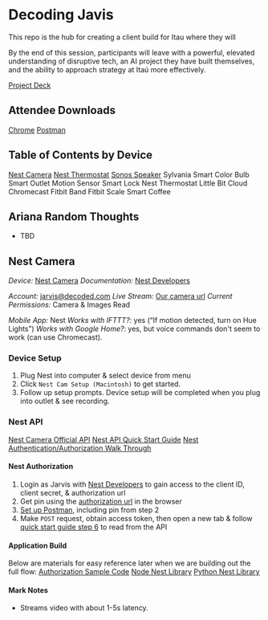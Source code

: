 # Decoding Javis

This repo is the hub for creating a client build for Itau where they will


By the end of this session, participants will leave with a powerful, elevated understanding of disruptive tech,  an AI project they have built themselves, and the ability to approach strategy at Itaú more effectively.

[Project Deck](https://docs.google.com/presentation/d/1i-W7ku5x-y3Ck8yJlZdvMJUU96WQ34Bt40LDqQVRf5Y/edit#slide=id.g24f9bda3d1_0_91)

## Attendee Downloads
[Chrome](https://www.google.com/chrome/)
[Postman](https://www.getpostman.com/apps)


## Table of Contents by Device
[Nest Camera](#nest-camera)
[Nest Thermostat]()
[Sonos Speaker](#sonos-speaker)
Sylvania Smart Color Bulb
Smart Outlet
Motion Sensor
Smart Lock
Nest Thermostat
Little Bit Cloud
Chromecast
Fitbit Band
Fitbit Scale
Smart Coffee

## Ariana Random Thoughts
- TBD

## Nest Camera
*Device:* [Nest Camera](https://www.amazon.com/Nest-Security-Camera-Matters-Anywhere/dp/B00WBJGUA2/ref=sr_1_1?s=grocery&ie=UTF8&qid=1523896108&sr=8-1&keywords=nest+cam)
*Documentation:* [Nest Developers](https://developers.nest.com/)

*Account:* jarvis@decoded.com
*Live Stream:* [Our camera url](https://home.nest.com/camera/4fe5618ba62f413dbd943fc47b2f34e1)
*Current Permissions:* Camera & Images Read

*Mobile App:* Nest
*Works with IFTTT?*: yes (“If motion detected, turn on Hue Lights”)
*Works with Google Home?*: yes, but voice commands don't seem to work (can use Chromecast).

### Device Setup
1. Plug Nest into computer & select device from menu
2. Click `Nest Cam Setup (Macintosh)` to get started.
3. Follow up setup prompts. Device setup will be completed when you plug into outlet & see recording.

### Nest API
[Nest Camera Official API](https://developers.nest.com/documentation/cloud/api-camera)
[Nest API Quick Start Guide](https://codelabs.developers.google.com/codelabs/wwn-api-quickstart/#0)
[Nest Authentication/Authorization Walk Through](https://developers.nest.com/documentation/cloud/how-to-auth)

#### Nest Authorization
1. Login as Jarvis with [Nest Developers](https://developers.nest.com/) to gain access to the client ID, client secret, & authorization url
2. Get pin using the [authorization url](https://home.nest.com/login/oauth2?client_id=a211585b-577a-48d1-993b-90c0d648411a&state=STATE) in the browser
3. [Set up Postman](https://codelabs.developers.google.com/codelabs/wwn-api-quickstart/#4), including pin from step 2
4. Make `POST` request, obtain access token, then open a new tab & follow [quick start guide step 6](https://codelabs.developers.google.com/codelabs/wwn-api-quickstart/#5) to read from the API

#### Application Build
Below are materials for easy reference later when we are building out the full flow:
[Authorization Sample Code](https://developers.nest.com/documentation/cloud/sample-code-auth)
[Node Nest Library](https://github.com/johnwyles/node-nest-api)
[Python Nest Library](https://github.com/nestlabs/nest-python)

#### Mark Notes
- Streams video with about 1-5s latency.
